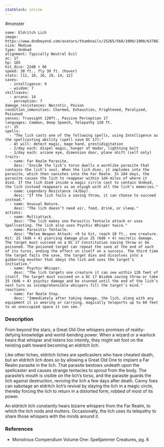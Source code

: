 ```yaml
---
statblock: inline
---
```

 #monster 

```statblock
name: Eldritch Lich
image: https://www.dndbeyond.com/avatars/thumbnails/25265/568/1000/1000/637861450541222100.jpeg
size: Medium
type: Undead
alignment: Typically Neutral Evil
ac: 17
hp: 165
hit_dice: 22d8 + 66
speed: 30 ft., fly 30 ft. (hover)
stats: [11, 18, 16, 19, 14, 12]
saves:
  - intelligence: 9
  - wisdom: 7
skillsaves:
  - arcana: 14
  - perception: 7
damage_resistances: Necrotic, Poison
condition_immunities: Charmed, Exhaustion, Frightened, Paralyzed, Poisoned
senses: Truesight 120ft., Passive Perception 17
languages: Common, Deep Speech, Telepathy 120 ft.
cr: 15
spells:
  - "The lich casts one of the following spells, using Intelligence as the spellcasting ability (spell save DC 17):"
  - At will: detect magic, mage hand, prestidigitation
  - 2/day each: dispel magic, hunger of Hadar, lightning bolt
  - 1/day each: arcane eye, dimension door, plane shift (self only)
traits:
  - name: Far Realm Parasite.
    desc: "Inside the lich’s torso dwells a wormlike parasite that contains the lich’s soul. When the lich dies, it implodes into the parasite, which then vanishes into the Far Realm. In 2d4 days, the parasite causes the lich to reappear within 1d4 miles of where it died. If the lich died inside a magic circle cast to contain Undead, the lich instead reappears as an otyugh with all the lich’s memories."
  - name: Legendary Resistance (4/Day).
    desc: "If the lich fails a saving throw, it can choose to succeed instead."
  - name: Unusual Nature.
    desc: "The lich doesn’t need air, food, drink, or sleep."
actions:
  - name: Multiattack.
    desc: "The lich makes one Parasitic Tentacle attack or uses Spellcasting. The lich also uses Psychic Whisper twice."
  - name: Parasitic Tentacle.
    desc: "Melee Weapon Attack: +9 to hit, reach 10 ft., one creature. Hit: 25 (6d6 + 4) piercing damage plus 25 (6d6 + 4) necrotic damage. The target must succeed on a DC 17 Constitution saving throw or be poisoned. The poisoned target can repeat the save at the end of each of its turns, ending the effect on itself on a success. The third time the target fails the save, the target dies and dissolves into a gibbering mouther that obeys the lich and uses the target’s initiative."
  - name: Psychic Whisper.
    desc: "The lich targets one creature it can see within 120 feet of itself. The target must succeed on a DC 17 Wisdom saving throw or take 25 (6d6 + 4) psychic damage and be stunned until the end of the lich’s next turn as incomprehensible whispers fill the target’s mind."
reactions:
  - name: Far Realm Step.
    desc: "Immediately after taking damage, the lich, along with any equipment it is wearing or carrying, magically teleports up to 60 feet to an unoccupied space it can see."
```

### Description

From beyond the stars, a Great Old One whispers promises of reality-defying knowledge and world-bending power. When a wizard or a warlock hears that whisper and listens too intently, they might set foot on the twisting path toward becoming an eldritch lich.

Like other liches, eldritch liches are spellcasters who have cheated death, but an eldritch lich does so by allowing a Great Old One to implant a Far Realm parasite in the lich. That parasite bestows undeath upon the spellcaster and causes strange tentacles to sprout from the body. The parasite’s mouth is visible on the lich’s torso, and the parasite guards the lich against destruction, reviving the lich a few days after death. Canny foes can sabotage an eldritch lich’s revival by slaying the lich in a magic circle, thereby forcing the lich to return in a distorted form, robbed of most of its power.

An eldritch lich constantly hears bizarre whispers from the Far Realm, to which the lich nods and mutters. Occasionally, the lich uses its telepathy to share those whispers with the minds around it.

### References

* Monstrous Compendium Volume One: Spelljammer Creatures, pg. 6
